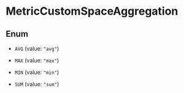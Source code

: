 # MetricCustomSpaceAggregation

## Enum

- `AVG` (value: `"avg"`)

- `MAX` (value: `"max"`)

- `MIN` (value: `"min"`)

- `SUM` (value: `"sum"`)
